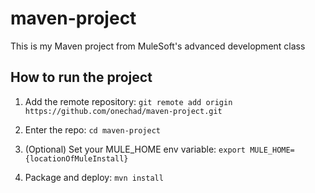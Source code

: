 # maven-project

This is my Maven project from MuleSoft's advanced development class

## How to run the project

1. Add the remote repository: `git remote add origin https://github.com/onechad/maven-project.git`

1. Enter the repo: `cd maven-project`

1. (Optional) Set your MULE_HOME env variable: `export MULE_HOME={locationOfMuleInstall}`

1. Package and deploy: `mvn install`
